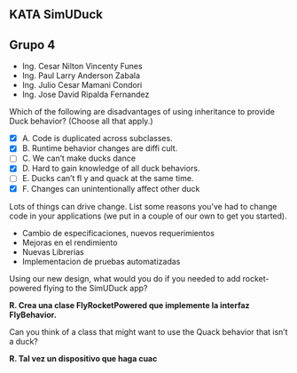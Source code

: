## KATA SimUDuck ##

## Grupo 4
- Ing. Cesar Nilton Vincenty Funes
- Ing. Paul Larry Anderson Zabala
- Ing. Julio Cesar Mamani Condori
- Ing. Jose David Ripalda Fernandez

Which of the following are disadvantages of using inheritance to provide Duck behavior? (Choose all that apply.)

- [x] A. Code is duplicated across subclasses.
- [x] B. Runtime behavior changes are diffi cult.
- [ ] C. We can’t make ducks dance
- [x] D. Hard to gain knowledge of all duck behaviors.
- [ ] E. Ducks can’t fl y and quack at the same time.
- [x] F. Changes can unintentionally affect other duck

Lots of things can drive change. List some reasons you’ve had to change code in your applications (we put in a couple of our own to get you started).

- Cambio de especificaciones, nuevos requerimientos
- Mejoras en el rendimiento
- Nuevas Librerias
- Implementacion de pruebas automatizadas

Using our new design, what would you do if you needed to add rocket-powered flying to the SimUDuck app?

**R. Crea una clase FlyRocketPowered que implemente la interfaz FlyBehavior.**

Can you think of a class that might want to use the Quack behavior that isn’t a duck?

**R. Tal vez un dispositivo que haga cuac**


